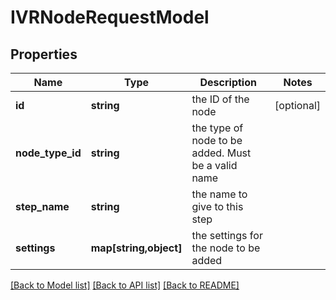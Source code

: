 # IVRNodeRequestModel

## Properties
Name | Type | Description | Notes
------------ | ------------- | ------------- | -------------
**id** | **string** | the ID of the node | [optional] 
**node_type_id** | **string** | the type of node to be added. Must be a valid name | 
**step_name** | **string** | the name to give to this step | 
**settings** | **map[string,object]** | the settings for the node to be added | 

[[Back to Model list]](../README.md#documentation-for-models) [[Back to API list]](../README.md#documentation-for-api-endpoints) [[Back to README]](../README.md)


